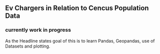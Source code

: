 ## Ev Chargers in Relation to Cencus Population Data
### currently work in progress

As the Headline states goal of this is to learn Pandas, Geopandas, use of Datasets and plotting.
